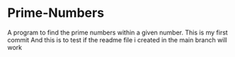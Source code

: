# Prime-Numbers
A program to find the prime numbers within a given number.
This is my first commit
And this is to test if the readme file i created in the main branch will work
